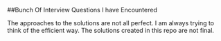 ##Bunch Of Interview Questions I have Encountered

The approaches to the solutions are not all perfect. I am always trying to think of the efficient way. 
The solutions created in this repo are not final.


